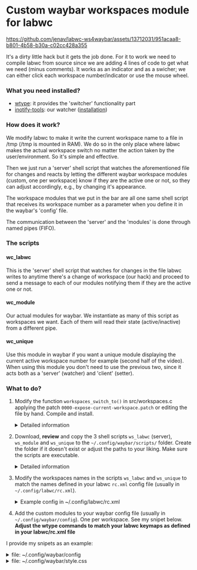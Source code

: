 # Custom waybar workspaces module for labwc



https://github.com/jenav/labwc-ws4waybar/assets/13712031/951acaa8-b801-4b58-b30a-c02cc428a355



It's a dirty little hack but it gets the job done. For it to work we need to compile labwc from source since we are adding 4 lines of code to get what we need (minus comments). It works as an indicator and as a swicher; we can either click each workspace number/indicator or use the mouse wheel.

### What you need installed?

- [wtype](https://github.com/atx/wtype): it provides the 'switcher' functionality part
- [inotify-tools](https://github.com/inotify-tools/inotify-tools): our watcher ([installation](https://github.com/inotify-tools/inotify-tools/wiki))

### How does it work?

We modify labwc to make it write the current workspace name to a file in /tmp (/tmp is mounted in RAM). We do so in the only place where labwc makes the actual workspace switch no matter the action taken by the user/environment. So it's simple and effective.

Then we just run a 'server' shell script that watches the aforementioned file for changes and reacts by letting the different waybar workspace modules (custom, one per workspace) know if they are the active one or not, so they can adjust accordingly, e.g., by changing it's appearance.

The workspace modules that we put in the bar are all one same shell script that receives its workspace number as a parameter when you define it in the waybar's 'config' file.

The communication between the 'server' and the 'modules' is done through named pipes (FIFO).

### The scripts

#### wc_labwc

This is the 'server' shell script that watches for changes in the file labwc writes to anytime there's a change of workspace (our hack) and proceed to send a message to each of our modules notifying them if they are the active one or not.

#### wc_module

Our actual modules for waybar. We instantiate as many of this script as workspaces we want. Each of them will read their state (active/inactive) from a different pipe.

#### wc_unique

Use this module in waybar if you want a unique module displaying the current active workspace number for example (second half of the video). When using this module you don't need to use the previous two, since it acts both as a 'server' (watcher) and 'client' (setter).

### What to do?

1. Modify the function `workspaces_switch_to()` in src/workspaces.c applying the patch `0000-expose-current-workspace.patch` or editing the file by hand. Compile and install.

	<details>
		<summary>Detailed information</summary>
		
		### General considerations
			
		I'll be using the release branch 0.7.4 of labwc as an example to avoid all kind of things that could go wrong.
		You can use a tty (alt+ctrl+F2...12) to run the steps or do it from another WM/DE.
	
		### Steps
		
		1 - Make sure you don't have labwc already installed via your package manager. If it is, uninstall it first.
		2 - Clone the labwc repo and switch to a release branch.
		
			$ git clone https://github.com/labwc/labwc
			$ cd labwc
			$ git checkout 0.7.4
		
		3 - Install the necessary dependencies for compilation and runtime (but don't compile it yet).
		
		Be aware of distro specific shenanigans. For example, in Arch, one must install wlroots version 0.17 which is called
		'wlroots0.17' and make sure you have only one version installed.
		
		Follow labwc's wiki for dependencies: https://github.com/labwc/labwc/wiki
		
		Aditional dependencies for us:
		- wtype: it provides the 'switcher' functionality part (https://github.com/atx/wtype)
		- inotify-tools: watching file's changes capability (https://github.com/inotify-tools/inotify-tools/wiki)
		
		4 - Modify the source code.
		
		You can either apply the patch '0000-expose-current-workspace.patch' from my repo:

		Copy the file 0000-expose-current-workspace.patch from my repo to the base folder of the labwc source code and
		apply the patch like this:

			$ patch -p 1 < 0000-expose-current-workspace.patch

		Or edit manually:

		Go into the 'src' directory in the labwc folder you just cloned.
		Edit the file named 'workspaces.c' with your favorite editor adding this lines from line 284 (this is specific to
		branch 0.7.4), inside the funcion 'void workspaces_switch_to(...)':
		
		    /* HACK */
		    FILE *fptr;
		    fptr = fopen("/tmp/labwc.current-ws", "w");
		    fputs(target->name, fptr);
		    fclose(fptr);
		    /*******/
		
		    ![20240807_09h20m33s_grim](https://github.com/user-attachments/assets/7d55731f-365a-4506-86f8-ea34c3360a47)
		
		
		Save the file and exit.
		
		5 - Compilation.
		
		On Arch, run this before compilation so it can find the wlroots libraries:
			$ export PKG_CONFIG_PATH='/usr/lib/wlroots0.17/pkgconfig'
		
		Compile:
			(standing in the labwc/ folder)
			$ meson build
			$ ninja -C build
		
		6 - Installation.
			$ meson install -C build
		
		By default the labwc binary is installed in the /usr/local/bin folder, so make sure you have it in your PATH
		environment variable:

			$ echo $PATH

		If it's missing you need to add this line at the end of your ~/.bashrc file (in case you use bash):

   			export PATH=$PATH:/usr/local/bin
   
		You should be able to run the modified 'labwc' from anywhere now.
		
	</details>

3. Download, **review** and copy the 3 shell scripts `ws_labwc` (server), `ws_module` and `ws_unique` to the `~/.config/waybar/scripts/` folder. Create the folder if it doesn't exist or adjust the paths to your liking. Make sure the scripts are executable.
	<details>
		<summary>Detailed information</summary>
		
		Clone the repo:
		$ git clone https://github.com/jenav/labwc-ws4waybar.git

		Create the scripts folder:
		$ mkdir ~/.config/waybar/scripts
	
		Copy the scripts to the destination:
		$ cp labwc-ws4waybar/ws_* ~/.config/waybar/scripts/

	</details>

4. Modify the workspaces names in the scripts `ws_labwc` and `ws_unique` to match the names defined in your labwc `rc.xml` config file (usually in `~/.config/labwc/rc.xml`).

	<details>
		<summary>Example config in ~/.config/labwc/rc.xml</summary>
		
		```xml
  		<!-- ... -->
		<desktops>
	 		<popupTime>1000</popupTime>
			<names>
	        		<name>Escritorio 1</name>
	        		<name>Escritorio 2</name>
	        		<name>Escritorio 3</name>
	        		<name>Escritorio 4</name>
			</names>
		</desktops>
		<!-- ... -->
		```
  
	</details>

5. Add the custom modules to your waybar config file (usually in `~/.config/waybar/config`). One per workspace. See my snipet below.
  **Adjust the wtype commands to match your labwc keymaps as defined in your labwc/rc.xml file**

I provide my snipets as an example:

<details>
<summary>file: ~/.config/waybar/config</summary>
	
```jsonc
{
  //...
  "modules-left": ["custom/ws1", "custom/ws2", "custom/ws3", "custom/ws4"],
  // Alternatively:
  //"modules-left": ["custom/ws_unique"],
  //...
  //...
  "custom/ws_unique": {
  	"format": "{}",
  	"on-click": "wtype -M logo -P tab -m logo",
  	"on-click-right": "wtype -M logo -M shift -P tab -m logo -m shift",
  	"on-scroll-up": "wtype -M logo -M shift -P tab -m logo -m shift",
  	"on-scroll-down": "wtype -M logo -P tab -m logo",
  	"exec": "~/.config/waybar/scripts/ws_unique",
  	"exec-if": "test -f ~/.config/waybar/scripts/ws_unique",
  	"return-type": "json",
  	"tooltip": false
  },
  "custom/ws1": {
  	"format": "{}",
  	"on-click": "wtype -M logo -P 1 -m logo",
  	"on-scroll-up": "wtype -M logo -M shift -P tab -m logo -m shift",
  	"on-scroll-down": "wtype -M logo -P tab -m logo",
  	"exec": "~/.config/waybar/scripts/ws_module 1",
  	"exec-if": "test -f ~/.config/waybar/scripts/ws_module",
  	"return-type": "json",
  	"tooltip": false
  },
  "custom/ws2": {
  	"format": "{}",
  	"on-click": "wtype -M logo -P 2 -m logo",
  	"on-scroll-up": "wtype -M logo -M shift -P tab -m logo -m shift",
  	"on-scroll-down": "wtype -M logo -P tab -m logo",
  	"exec": "~/.config/waybar/scripts/ws_module 2",
  	"exec-if": "test -f ~/.config/waybar/scripts/ws_module",
  	"return-type": "json",
  	"tooltip": false
  },
  "custom/ws3": {
  	"format": "{}",
  	"on-click": "wtype -M logo -P 3 -m logo",
  	"on-scroll-up": "wtype -M logo -M shift -P tab -m logo -m shift",
  	"on-scroll-down": "wtype -M logo -P tab -m logo",
  	"exec": "~/.config/waybar/scripts/ws_module 3",
  	"exec-if": "test -f ~/.config/waybar/scripts/ws_module",
  	"return-type": "json",
  	"tooltip": false
  },
  "custom/ws4": {
  	"format": "{}",
  	"on-click": "wtype -M logo -P 4 -m logo",
  	"on-scroll-up": "wtype -M logo -M shift -P tab -m logo -m shift",
  	"on-scroll-down": "wtype -M logo -P tab -m logo",
  	"exec": "~/.config/waybar/scripts/ws_module 4",
  	"exec-if": "test -f ~/.config/waybar/scripts/ws_module",
  	"return-type": "json",
  	"tooltip": false
  },
}
```
</details>

<details>
<summary>file: ~/.config/waybar/style.css</summary>

```css
/* ... */
#custom-ws_unique {
	padding: 0 6px;
	color: #cccccc;
	font-size: 15px;
}

#custom-ws1 {
	padding: 0 3px 0 6px;
	color: #707070;
}
#custom-ws2,
#custom-ws3 {
	padding: 0 3px 0 3px;
	color: #707070;
}
#custom-ws4 {
	padding: 0 6px 0 3px;
	color: #707070;
}

#custom-ws1.active,
#custom-ws2.active,
#custom-ws3.active,
#custom-ws4.active {
	color: #cccccc;
}
/* ... */
```
</details>
